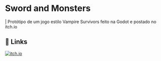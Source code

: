 # Sword and Monsters

| Protótipo de um jogo estilo Vampire Survivors feito na Godot e postado no itch.io




## 🔗 Links
[![itch.io](https://img.shields.io/badge/Itch.io-000?style=for-the-badge&logo=itch.io&logoColor=white)](https://jimmycalhado.itch.io/sword-and-monsters)
